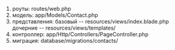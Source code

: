 1) роуты: routes/web.php
2) модель: app/Models/Contact.php
3) представления:
    базовый -- resources/views/index.blade.php
    дочерние -- resources/views/templates/
4) контроллер: app/Http/Controllers/PageController.php
5) миграция: database/migrations/contacts/
